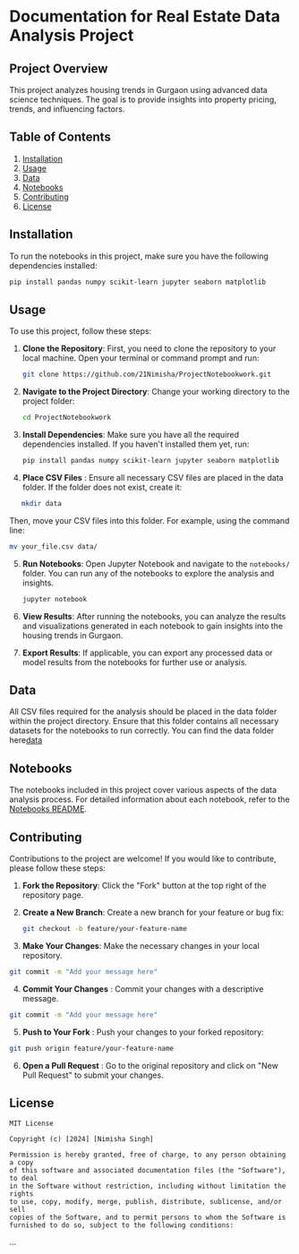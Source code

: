 # Documentation for Real Estate Data Analysis Project

## Project Overview
This project analyzes housing trends in Gurgaon using advanced data science techniques. The goal is to provide insights into property pricing, trends, and influencing factors.

## Table of Contents
1. [Installation](#installation)
2. [Usage](#usage)
3. [Data](#data)
4. [Notebooks](#notebooks)
5. [Contributing](#contributing)
6. [License](#license)


## Installation
To run the notebooks in this project, make sure you have the following dependencies installed:

```bash
pip install pandas numpy scikit-learn jupyter seaborn matplotlib
 ```

## **Usage**
To use this project, follow these steps:

1. **Clone the Repository**: First, you need to clone the repository to your local machine. Open your terminal or command prompt and run:

   ```bash
   git clone https://github.com/21Nimisha/ProjectNotebookwork.git
    ```

2. **Navigate to the Project Directory**: Change your working directory to the project folder:

   ```bash
   cd ProjectNotebookwork
    ```

3. **Install Dependencies**: Make sure you have all the required dependencies installed. If you haven't installed them yet, run:

   ```bash
   pip install pandas numpy scikit-learn jupyter seaborn matplotlib
    ```

4. **Place CSV Files** : Ensure all necessary CSV files are placed in the data folder. If the folder does not exist, create it:

 ```bash
    mkdir data
 ```
Then, move your CSV files into this folder. For example, using the command line:

```bash
mv your_file.csv data/
 ```

5. **Run Notebooks**: Open Jupyter Notebook and navigate to the `notebooks/` folder. You can run any of the notebooks to explore the analysis and insights.

   ```bash
   jupyter notebook
    ```

6. **View Results**: After running the notebooks, you can analyze the results and visualizations generated in each notebook to gain insights into the housing trends in Gurgaon.

7. **Export Results**: If applicable, you can export any processed data or model results from the notebooks for further use or analysis.


## **Data**
All CSV files required for the analysis should be placed in the data folder within the project directory. Ensure that this folder contains all necessary datasets for the notebooks to run correctly.
You can find the data folder here[data]( https://github.com/21Nimisha/ProjectNotebookwork/tree/main/data)




## **Notebooks**
The notebooks included in this project cover various aspects of the data analysis process. For detailed information about each notebook, refer to the [Notebooks README](https://github.com/21Nimisha/ProjectNotebookwork/blob/main/notebooks/README.md).



## **Contributing**
Contributions to the project are welcome! If you would like to contribute, please follow these steps:

1. **Fork the Repository**: Click the "Fork" button at the top right of the repository page.
2. **Create a New Branch**: Create a new branch for your feature or bug fix:
   ```bash
   git checkout -b feature/your-feature-name
    ```

3. **Make Your Changes**:  Make the necessary changes in your local repository.
 ```bash
git commit -m "Add your message here"
 ```

4. **Commit Your Changes** : Commit your changes with a descriptive message.
```bash
git commit -m "Add your message here"
 ```

5. **Push to Your Fork** : Push your changes to your forked repository:
```bash
git push origin feature/your-feature-name
 ```

6. **Open a Pull Request** : Go to the original repository and click on "New Pull Request" to submit your changes.

## **License**
```plaintext
MIT License

Copyright (c) [2024] [Nimisha Singh]

Permission is hereby granted, free of charge, to any person obtaining a copy
of this software and associated documentation files (the "Software"), to deal
in the Software without restriction, including without limitation the rights
to use, copy, modify, merge, publish, distribute, sublicense, and/or sell
copies of the Software, and to permit persons to whom the Software is
furnished to do so, subject to the following conditions:
 ```
...
